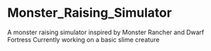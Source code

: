 # Monster_Raising_Simulator

A monster raising simulator inspired by Monster Rancher and Dwarf Fortress
Currently working on a basic slime creature

